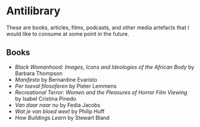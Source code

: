 # Antilibrary
These are books, articles, films, podcasts, and other media artefacts that I would like to consume at some point in the future.

## Books
- _Black Womanhood: Images, Icons and Ideologies of the African Body_ by Barbara Thompson
- _Manifesto_ by Bernardine Evaristo
- _Per toeval filosoferen_ by Pieter Lemmens
- _Recreational Terror: Women and the Pleasures of Horror Film Viewing_ by Isabel Cristina Pinedo
- _Van daar naar nu_ by Fedia Jacobs
- _Wat je van bloed weet_ by Philip Huff
- _How Buildings Learn_ by Stewart Bland
